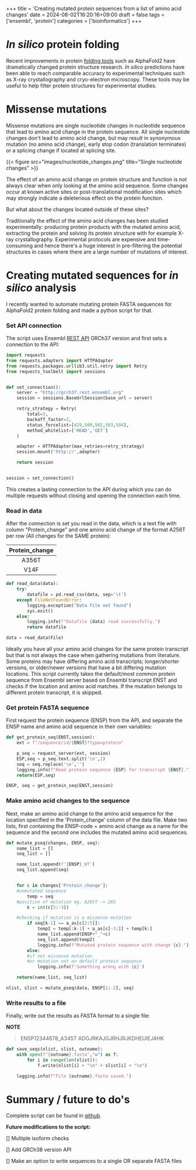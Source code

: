 +++
title = 'Creating mutated protein sequences from a list of amino acid changes'
date = 2024-08-02T16:20:16+09:00
draft = false
tags = ['ensembl', 'protein']
categories = ['bioinformatics']
+++

# *In silico* protein folding

Recent improvements in protein [folding tools](https://github.com/biolists/folding_tools) such as AlphaFold2
have dramatically changed protein structure research. *In silico* predictions have been able to reach comparable accuracy to experimental techniques such as X-ray crystallography and cryo-electron microscopy. 
These tools may be useful to help filter protein structures for experimental studies.

# Missense mutations 


Missense mutations are single nucleotide changes in nucleotide sequence that lead to amino acid change in the
protein sequence. All single nucleotide changes don't lead to amino acid change, but may result in synonymous mutation 
(no amino acid change), early stop codon (translation terminates) or a splicing change if located at splicing site. 

{{< figure src="images/nucleotide_changes.png" title="Single nucleotide changes" >}}

The effect of an amino acid change on protein structure and function is not always clear when only looking at the amino acid sequence. 
Some changes occur at known active sites or post-translational modification sites which may strongly indicate a deleterious effect on the protein function.

But what about the changes located outside of these sites?

Traditionally the effect of the amino acid changes has been studied experimentally: producing protein products with the mutated amino acid,
extracting the protein and solving its protein structure with for example X-ray crystallography.
Experimental protocols are expensive and time-consuming and hence there's a huge interest in pre-filtering the potential structures in cases where there are a large number of mutations of interest.


# Creating mutated sequences for *in silico* analysis

I recently wanted to automate mutating protein FASTA sequences for AlphaFold2 protein folding and made a python script for that.

### Set API connection

The script uses Ensembl [REST API](http://grch37.rest.ensembl.org/) GRCh37 version and first sets a connection to the API:

```python {class="my-class" id="my-codeblock" lineNos=inline height="600"}
import requests
from requests.adapters import HTTPAdapter
from requests.packages.urllib3.util.retry import Retry
from requests_toolbelt import sessions


def set_connection():
	server = "http://grch37.rest.ensembl.org"
	session = sessions.BaseUrlSession(base_url = server)

	retry_strategy = Retry(
		total=3,
		backoff_factor=2,
		status_forcelist=[429,500,502,503,504],
		method_whitelist=['HEAD','GET']
	)

	adapter = HTTPAdapter(max_retries=retry_strategy)
	session.mount('http://',adapter)

	return session


session = set_connection()

```

This creates a lasting connection to the API during which you can do multiple requests without closing and opening the connection each time.

### Read in data

After the connection is set you read in the data, which is a text file with column "Protein_change" and one amino acid change of the format A256T per row (All changes for the SAME protein):

| Protein_change |
|     :---:	 |
| A356T		 |
| V14F		 |


```python {class="my-class" id="my-codeblock2" lineNos=inline height="600"}
def read_data(data):
    try:
        datafile = pd.read_csv(data, sep='\t')
    except FileNotFoundError:
        logging.exception("Data file not found")
        sys.exit()
    else:
        logging.info(f"Datafile {data} read successfully.")
        return datafile

data = read_data(File)
```

Ideally you have all your amino acid changes for the same protein transcript but that is not always the case when gathering mutations from literature. Some proteins may have differing amino acid transcripts; longer/shorter versions, or older/newer versions that have a bit differing mutation locations. 
This script currently takes the default/most common protein sequence from Ensembl server based on Ensembl transcript ENST and checks if the location and amino acid matches. If the mutation belongs to different protein transcript, it is skipped.

### Get protein FASTA sequence

First request the protein sequence (ENSP) from the API, and separate the ENSP name and amino acid sequence in their own variables:

```python {class="my-class" id="my-codeblock3" lineNos=inline height="600"}
def get_protein_seq(ENST,session):
    ext = f"/sequence/id/{ENST}?type=protein"

    p_seq = request_server(ext, session)
    ESP,seq = p_seq.text.split('\n',1)
    seq = seq.replace('\n','')
    logging.info(f"Read protein sequence {ESP} for transcript {ENST}.")
    return(ESP,seq)

ENSP, seq = get_protein_seq(ENST,session)
```

### Make amino acid changes to the sequence

Next, make an amino acid change to the amino acid sequence for the location specified in the 'Protein_change' column of the data file.
Make two lists, first containing the ENSP-code + amino acid change as a name for the sequence and the second one includes the mutated amino acid sequences.

```python {class="my-class" id="my-codeblock3" lineNos=inline height="600"}
def mutate_pseq(changes, ENSP, seq):
    name_list = []
    seq_list = []

    name_list.append(f'{ENSP}_WT')
    seq_list.append(seq)


    for c in changes['Protein_change']:
	#unmutated sequence
        temp = seq 
	#position of mutation eg. A265T -> 265
        k = int(c[5:-3])

	#checking if mutation is a missense mutation
        if seq[k-1] == a_as[c[2:5]]:
            temp2 = temp[:k-1] + a_as[c[-3:]] + temp[k:]
            name_list.append(ENSP+"_"+c)
            seq_list.append(temp2)
            logging.info(f"Mutated protein sequence with change {c}.")
        else:
	    #if not missense mutation
	    #or mutation not on default protein sequence
            logging.info(f'Something wrong with {c}')

    return(name_list, seq_list)

nlist, slist = mutate_pseq(data, ENSP[1:-2], seq)
```

### Write results to a file

Finally, write out the results as FASTA format to a single file:

**NOTE**
 
>ENSP12344678_A345T
ADGJRKAJGJRHJRJKDHEUIEJAHK


```python {class="my-class" id="my-codeblock3" lineNos=inline height="600"}
def save_seqs(nlist, slist, outname):
    with open(f"{outname}.fasta","w") as f:
        for i in range(len(slist)):
            f.write(nlist[i] + "\n" + slist[i] + "\n")

    logging.info(f"File {outname}.fasta saved.")

```

# Summary / future to do's

Complete script can be found in [github](https://github.com/jezkoski/MutateProtein/tree/main).


**Future modifications to the script:**

[] Multiple isoform checks

[] Add GRCh38 version API

[] Make an option to write sequences to a single OR separate FASTA files

